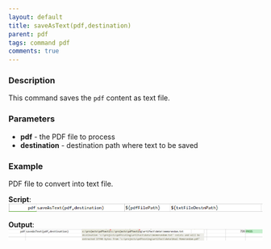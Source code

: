 ```yaml
---
layout: default
title: saveAsText(pdf,destination)
parent: pdf
tags: command pdf
comments: true
---
```



### Description
This command saves the `pdf` content as text file.


### Parameters
- **pdf** - the PDF file to process
- **destination** - destination path where text to be saved


### Example
PDF file to convert into text file.

**Script**:<br/>
![script](image/saveAsText_01.png)

**Output**:<br/>
![output](image/saveAsText_02.png)